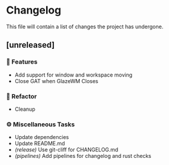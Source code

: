 # Changelog

This file will contain a list of changes the project has undergone.

## [unreleased]

### 🚀 Features

- Add support for window and workspace moving
- Close GAT when GlazeWM Closes

### 🚜 Refactor

- Cleanup

### ⚙️ Miscellaneous Tasks

- Update dependencies
- Update README.md
- *(release)* Use git-cliff for CHANGELOG.md
- *(pipelines)* Add pipelines for changelog and rust checks

<!-- generated by git-cliff -->
